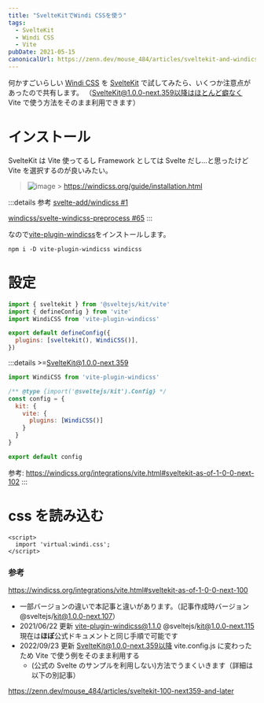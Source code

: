 ```yaml
---
title: "SvelteKitでWindi CSSを使う"
tags:
  - SvelteKit
  - Windi CSS
  - Vite
pubDate: 2021-05-15
canonicalUrl: https://zenn.dev/mouse_484/articles/sveltekit-and-windicss
---
```


何かすごいらしい [Windi CSS](https://windicss.org/) を [SvelteKit](https://kit.svelte.dev/) で試してみたら、いくつか注意点があったので共有します。
（SvelteKit@1.0.0-next.359以降はほとんど癖なく Vite で使う方法をそのまま利用できます）

# インストール

SvelteKit は Vite 使ってるし Framework としては Svelte だし...と思ったけど Vite を選択するのが良いみたい。

> ![image](https://user-images.githubusercontent.com/38714187/118356010-2c790e00-b5ae-11eb-92da-74b6e546e8ba.png) > https://windicss.org/guide/installation.html

:::details 参考
[svelte-add/windicss #1](https://github.com/svelte-add/windicss/issues/1)

[windicss/svelte-windicss-preprocess #65](https://github.com/windicss/svelte-windicss-preprocess/issues/65)
:::

なので[vite-plugin-windicss](https://windicss.org/integrations/vite.html)をインストールします。

```shell
npm i -D vite-plugin-windicss windicss
```

# 設定

```js:vite.config.js
import { sveltekit } from '@sveltejs/kit/vite'
import { defineConfig } from 'vite'
import WindiCSS from 'vite-plugin-windicss'

export default defineConfig({
  plugins: [sveltekit(), WindiCSS()],
})
```

:::details >=SvelteKit@1.0.0-next.359

```js:svelte.config.js
import WindiCSS from 'vite-plugin-windicss'

/** @type {import('@sveltejs/kit').Config} */
const config = {
  kit: {
    vite: {
      plugins: [WindiCSS()]
    }
  }
}

export default config
```

参考: https://windicss.org/integrations/vite.html#sveltekit-as-of-1-0-0-next-102
:::

# css を読み込む

```js:src/routes/+layout.svelte
<script>
  import 'virtual:windi.css';
</script>
```

### 参考

https://windicss.org/integrations/vite.html#sveltekit-as-of-1-0-0-next-100

- 一部バージョンの違いで本記事と違いがあります。（記事作成時バージョン @sveltejs/kit@1.0.0-next.107）
- 2021/06/22 更新 vite-plugin-windicss@1.1.0 @sveltejs/kit@1.0.0-next.115 現在は**ほぼ**公式ドキュメントと同じ手順で可能です
- 2022/09/23 更新 SvelteKit@1.0.0-next.359以降 vite.config.js に変わったため Vite で使う例をそのまま利用する
  - (公式の Svelte のサンプルを利用しない)方法でうまくいきます（詳細は以下の別記事）

https://zenn.dev/mouse_484/articles/sveltekit-100-next359-and-later
